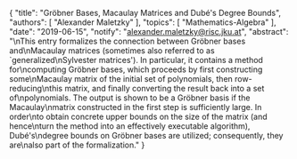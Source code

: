 {
    "title": "Gröbner Bases, Macaulay Matrices and Dubé's Degree Bounds",
    "authors": [
        "Alexander Maletzky"
    ],
    "topics": [
        "Mathematics-Algebra"
    ],
    "date": "2019-06-15",
    "notify": "alexander.maletzky@risc.jku.at",
    "abstract": "\nThis entry formalizes the connection between Gröbner bases and\nMacaulay matrices (sometimes also referred to as `generalized\nSylvester matrices'). In particular, it contains a method for\ncomputing Gröbner bases, which proceeds by first constructing some\nMacaulay matrix of the initial set of polynomials, then row-reducing\nthis matrix, and finally converting the result back into a set of\npolynomials. The output is shown to be a Gröbner basis if the Macaulay\nmatrix constructed in the first step is sufficiently large. In order\nto obtain concrete upper bounds on the size of the matrix (and hence\nturn the method into an effectively executable algorithm), Dubé's\ndegree bounds on Gröbner bases are utilized; consequently, they are\nalso part of the formalization."
}